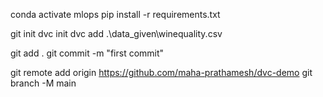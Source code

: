 conda activate mlops
pip install -r requirements.txt



git init
dvc init
dvc add .\data_given\winequality.csv

git add .
git commit -m "first commit"

git remote add origin https://github.com/maha-prathamesh/dvc-demo
git branch -M main